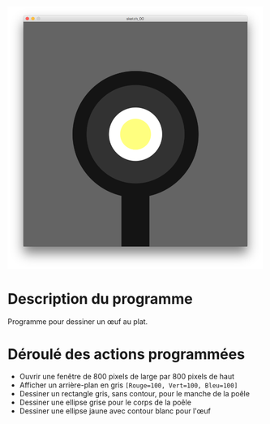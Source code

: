![preview.png](preview.png)

# Description du programme

Programme pour dessiner un œuf au plat.

# Déroulé des actions programmées

- Ouvrir une fenêtre de 800 pixels de large par 800 pixels de haut
- Afficher un arrière-plan en gris `[Rouge=100, Vert=100, Bleu=100]`
- Dessiner un rectangle gris, sans contour, pour le manche de la poêle
- Dessiner une ellipse grise pour le corps de la poêle
- Dessiner une ellipse jaune avec contour blanc pour l'œuf

